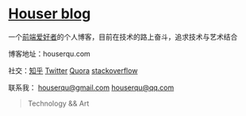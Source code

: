 # [Houser blog](http://houserqu.com)

一个[前端爱好者](http://houserqu.com/about/)的个人博客，目前在技术的路上奋斗，追求技术与艺术结合

博客地址：houserqu.com

社交：[知乎](https://www.zhihu.com/people/houserqu/) [Twitter](https://twitter.com/houserqu) [Quora](https://www.quora.com/profile/Houser-Qu) [stackoverflow](https://stackoverflow.com/users/7519026/houser)

联系我： houserqu@gmail.com  houserqu@qq.com

> Technology && Art